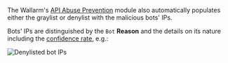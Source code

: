 The Wallarm's [API Abuse Prevention](../../about-wallarm/api-abuse-prevention.md) module also automatically populates either the graylist or denylist with the malicious bots' IPs.

Bots' IPs are distinguished by the `Bot` **Reason** and the details on its nature including the [confidence rate](../../about-wallarm/api-abuse-prevention.md#how-api-abuse-prevention-works), e.g.:

![Denylisted bot IPs](../../images/about-wallarm-waf/abi-abuse-prevention/denylisted-bot-ips.png)
